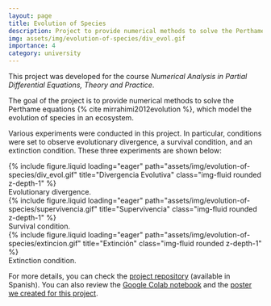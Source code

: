 ```yaml
---
layout: page
title: Evolution of Species
description: Project to provide numerical methods to solve the Perthame equations
img: assets/img/evolution-of-species/div_evol.gif
importance: 4
category: university
---
```


This project was developed for the course _Numerical Analysis in Partial Differential Equations, Theory and Practice_.

The goal of the project is to provide numerical methods to solve the Perthame equations {% cite mirrahimi2012evolution %}, which model the evolution of species in an ecosystem.

Various experiments were conducted in this project. In particular, conditions were set to observe evolutionary divergence, a survival condition, and an extinction condition. These three experiments are shown below:

<div class="row">
    <div class="col-sm mt-3 mt-md-0">
        {% include figure.liquid loading="eager" path="assets/img/evolution-of-species/div_evol.gif" title="Divergencia Evolutiva" class="img-fluid rounded z-depth-1" %}
    </div>
</div>
<div class="caption">
    Evolutionary divergence.
</div>

<div class="row">
    <div class="col-sm mt-3 mt-md-0">
        {% include figure.liquid loading="eager" path="assets/img/evolution-of-species/supervivencia.gif" title="Supervivencia" class="img-fluid rounded z-depth-1" %}
    </div>
</div>
<div class="caption">
    Survival condition.
</div>

<div class="row">
    <div class="col-sm mt-3 mt-md-0">
        {% include figure.liquid loading="eager" path="assets/img/evolution-of-species/extincion.gif" title="Extinción" class="img-fluid rounded z-depth-1" %}
    </div>
</div>
<div class="caption">
    Extinction condition.
</div>

For more details, you can check the [project repository](https://github.com/framunoz/evolution_of_species) (available in Spanish). You can also review the [Google Colab notebook](https://colab.research.google.com/drive/12eInXV0C5Cep8h0PWgh2WxzGKr96NYfa?usp=sharing) and the [poster we created for this project](https://framunoz.github.io/assets/pdf/evolution-of-species/poster.pdf).

<!-- Este proyecto fue desarrollado para el curso de Numerical Analysis in Partial Differential Equations, Theory and Practice.

El objetivo del proyecto es proporcionar métodos numéricos para resolver las ecuaciones de Perthame {% cite mirrahimi2012evolution %}, que modelan la evolución de especies en un ecosistema.

En este proyecto se realizaron diversos experimentos. En particular, se propiciaron las condiciones para que haya una divergencia evolutiva, una condición de supervivencia, y una condición de extinción. Estos tres experimentos se pueden observar a continuación:


Para más detalles, se puede consultar el [repositorio del proyecto](https://github.com/framunoz/evolution_of_species) (se encuentra en español). También pueden revisar el [google colab del proyecto](https://colab.research.google.com/drive/12eInXV0C5Cep8h0PWgh2WxzGKr96NYfa?usp=sharing) y el [poster que hicimos para este proyecto](assets/pdf/evolution-of-species/poster.pdf). -->
